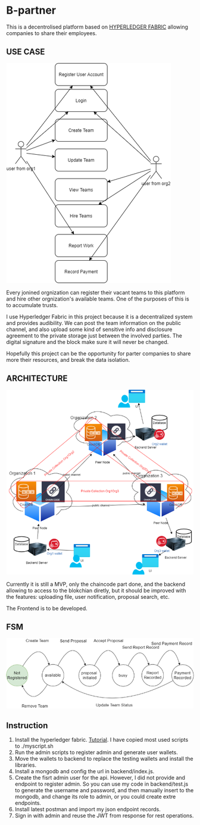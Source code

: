 # B-partner
This is a decentrolised platform based on [HYPERLEDGER FABRIC](https://www.hyperledger.org/use/fabric) allowing companies to share their employees.


## USE CASE
![usecase](./usecase.png)

Every jonined orgnization can register their vacant teams to this platform and hire other orgnization's available teams. One of the purposes of this is to accumulate trusts.

I use Hyperledger Fabric in this project because it is a decentralized system and provides audibility. We can post the team information on the public channel, and also upload some kind of sensitive info and disclosure agreement to the private storage just between the involved parties. The digital signature and the block make sure it will never be changed.

Hopefully this project can be the opportunity for parter companies to share more their resources, and break the data isolation.


## ARCHITECTURE
![architecture](./architecturediagram.png)

Currently it is still a MVP, only the chaincode part done, and the backend allowing to access to the blokchian diretly, but it should be improved with the features: uploading file, user notification, proposal search, etc. 

The Frontend is to be developed.


## FSM
![fsm](./FSM.png)



## Instruction
1. Install the hyperledger fabric. [Tutorial](https://hyperledger-fabric.readthedocs.io/en/release-2.2/getting_started.html). I have copied most used scripts to ./myscript.sh
2. Run the admin scripts to register admin and generate user wallets.
3. Move the wallets to backend to replace the testing wallets and install the libraries.
4. Install a mongodb and config the url in backend/index.js.
5. Create the fisrt admin user for the api. However, I did not provide and endpoint to register admin. So you can use my code in backend/test.js to generate the username and password, and then manually insert to the mongodb, and change its role to admin, or you could create extre endpoints. 
6. Install latest postman and import my json endpoint records.
7. Sign in with admin and reuse the JWT from response for rest operations.
